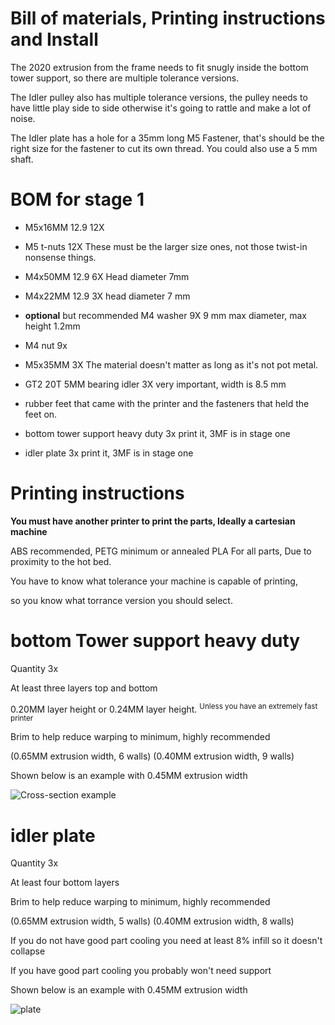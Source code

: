 # Bill of materials, Printing instructions and Install
The 2020 extrusion from the frame needs to fit snugly inside the bottom tower support, so there are multiple tolerance versions.


The Idler pulley also has multiple tolerance versions, the pulley needs to have little play side to 
side otherwise it's going to rattle and make a lot of noise.

The Idler plate has a hole for a 35mm long M5 Fastener, that's should be the right size for the fastener to cut its own thread.
You could also use a 5 mm shaft.

# BOM for stage 1
- M5x16MM 12.9 12X  

- M5 t-nuts 12X These must be the larger size ones, not those twist-in nonsense things. 

- M4x50MM 12.9 6X Head diameter 7mm

- M4x22MM 12.9 3X head diameter 7 mm 

- **optional** but recommended M4 washer 9X   9 mm max diameter, max height 1.2mm

- M4 nut 9x

- M5x35MM 3X   The material doesn't matter as long as it's not pot metal.

- GT2 20T 5MM bearing idler 3X  very important, width is 8.5 mm 

- rubber feet that came with the printer and the fasteners that held the feet on. 

- bottom tower support heavy duty 3x  print it, 3MF is in stage one 

- idler plate 3x   print it, 3MF is in stage one 


# Printing instructions 
**You must have another printer to print the parts, Ideally a cartesian machine** 

ABS recommended, PETG minimum or annealed PLA For all parts, Due to proximity to the hot bed.

You have to know what tolerance your machine is capable of printing,

so you know what torrance version you should select.

 
# bottom Tower support heavy duty
Quantity 3x

At least three layers top and bottom 

0.20MM layer height or 0.24MM layer height. <sup>Unless you have an extremely fast printer</sup>

Brim to help reduce warping to minimum, highly recommended


(0.65MM extrusion width, 6 walls)  (0.40MM extrusion width, 9 walls)

Shown below is an example with 0.45MM extrusion width

![Cross-section example](https://user-images.githubusercontent.com/82112149/173799719-09d9a2b9-cd46-48ce-af91-72abaa0715e8.JPG)

# idler plate
Quantity 3x

 At least four bottom layers 

Brim to help reduce warping to minimum, highly recommended

(0.65MM extrusion width, 5 walls)  (0.40MM extrusion width, 8 walls)

If you do not have good part cooling you need at least 8% infill so it doesn't collapse

If you have good part cooling you probably won't need support

Shown below is an example with 0.45MM extrusion width

![plate ](https://user-images.githubusercontent.com/82112149/173805715-6dda1cb0-b45f-43fc-9eb5-d5466634de3b.JPG)

